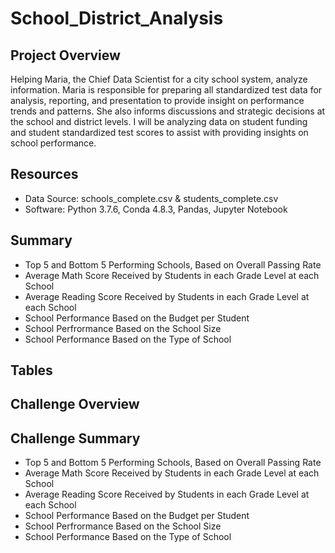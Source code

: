 # School_District_Analysis 

## Project Overview
Helping Maria, the Chief Data Scientist for a city school system, analyze information. Maria is responsible for preparing all standardized test data for analysis, reporting, and presentation to provide insight on performance trends and patterns. She also informs discussions and strategic decisions at the school and district levels. I will be analyzing data on student funding and student standardized test scores to assist with providing insights on school performance.

## Resources
- Data Source: schools_complete.csv & students_complete.csv
- Software: Python 3.7.6, Conda 4.8.3, Pandas, Jupyter Notebook

## Summary
- Top 5 and Bottom 5 Performing Schools, Based on Overall Passing Rate
- Average Math Score Received by Students in each Grade Level at each School
- Average Reading Score Received by Students in each Grade Level at each School
- School Performance Based on the Budget per Student
- School Perfrormance Based on the School Size
- School Performance Based on the Type of School 

## Tables

## Challenge Overview

## Challenge Summary
- Top 5 and Bottom 5 Performing Schools, Based on Overall Passing Rate
- Average Math Score Received by Students in each Grade Level at each School
- Average Reading Score Received by Students in each Grade Level at each School
- School Performance Based on the Budget per Student
- School Perfrormance Based on the School Size
- School Performance Based on the Type of School 
